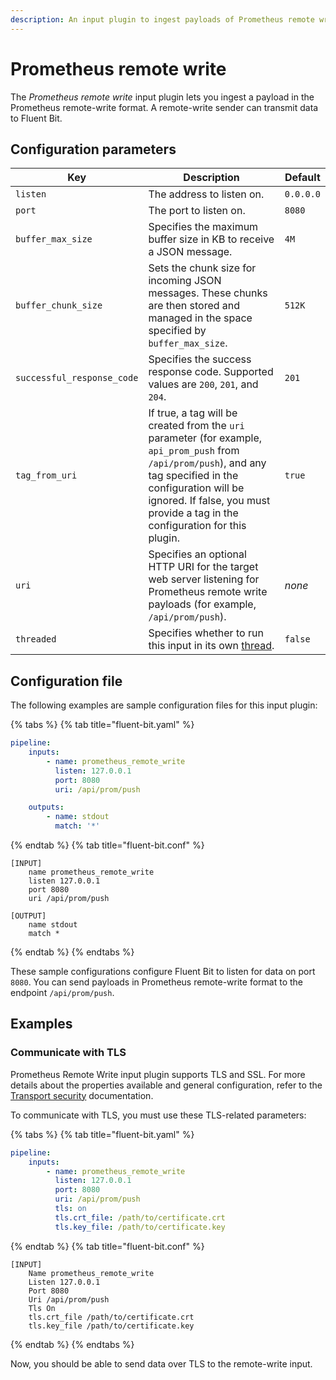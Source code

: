 ```yaml
---
description: An input plugin to ingest payloads of Prometheus remote write
---
```


# Prometheus remote write

The _Prometheus remote write_ input plugin lets you ingest a payload in the Prometheus remote-write format. A remote-write sender can transmit data to Fluent Bit.

## Configuration parameters

| Key | Description | Default |
| --- | ----------- | ------- |
| `listen` | The address to listen on. | `0.0.0.0` |
| `port` | The port to listen on. | `8080` |
| `buffer_max_size` | Specifies the maximum buffer size in KB to receive a JSON message. | `4M` |
| `buffer_chunk_size` | Sets the chunk size for incoming JSON messages. These chunks are then stored and managed in the space specified by `buffer_max_size`. | `512K` |
| `successful_response_code` | Specifies the success response code. Supported values are `200`, `201`, and `204`. | `201` |
| `tag_from_uri` | If true, a tag will be created from the `uri` parameter (for example, `api_prom_push` from `/api/prom/push`), and any tag specified in the configuration will be ignored. If false, you must provide a tag in the configuration for this plugin. | `true` |
| `uri` | Specifies an optional HTTP URI for the target web server listening for Prometheus remote write payloads (for example, `/api/prom/push`). | _none_ |
| `threaded` | Specifies whether to run this input in its own [thread](../../administration/multithreading.md#inputs). | `false` |

## Configuration file

The following examples are sample configuration files for this input plugin:

{% tabs %}
{% tab title="fluent-bit.yaml" %}

```yaml
pipeline:
    inputs:
        - name: prometheus_remote_write
          listen: 127.0.0.1
          port: 8080
          uri: /api/prom/push

    outputs:
        - name: stdout
          match: '*'
```

{% endtab %}
{% tab title="fluent-bit.conf" %}

```text
[INPUT]
    name prometheus_remote_write
    listen 127.0.0.1
    port 8080
    uri /api/prom/push

[OUTPUT]
    name stdout
    match *
```

{% endtab %}
{% endtabs %}

These sample configurations configure Fluent Bit to listen for data on port `8080`. You can send payloads in Prometheus remote-write format to the endpoint `/api/prom/push`.

## Examples

### Communicate with TLS

Prometheus Remote Write input plugin supports TLS and SSL. For more details about the properties available and general configuration, refer to the [Transport security](../../administration/transport-security.md) documentation.

To communicate with TLS, you must use these TLS-related parameters:

{% tabs %}
{% tab title="fluent-bit.yaml" %}

```yaml
pipeline:
    inputs:
        - name: prometheus_remote_write
          listen: 127.0.0.1
          port: 8080
          uri: /api/prom/push
          tls: on
          tls.crt_file: /path/to/certificate.crt
          tls.key_file: /path/to/certificate.key
```

{% endtab %}
{% tab title="fluent-bit.conf" %}

```text
[INPUT]
    Name prometheus_remote_write
    Listen 127.0.0.1
    Port 8080
    Uri /api/prom/push
    Tls On
    tls.crt_file /path/to/certificate.crt
    tls.key_file /path/to/certificate.key
```

{% endtab %}
{% endtabs %}

Now, you should be able to send data over TLS to the remote-write input.
